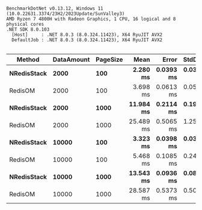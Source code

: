 ```

BenchmarkDotNet v0.13.12, Windows 11 (10.0.22631.3374/23H2/2023Update/SunValley3)
AMD Ryzen 7 4800H with Radeon Graphics, 1 CPU, 16 logical and 8 physical cores
.NET SDK 8.0.103
  [Host]     : .NET 8.0.3 (8.0.324.11423), X64 RyuJIT AVX2
  DefaultJob : .NET 8.0.3 (8.0.324.11423), X64 RyuJIT AVX2


```
| Method      | DataAmount | PageSize | Mean      | Error     | StdDev    | Gen0      | Gen1     | Gen2    | Allocated  |
|------------ |----------- |--------- |----------:|----------:|----------:|----------:|---------:|--------:|-----------:|
| **NRedisStack** | **2000**       | **100**      |  **2.280 ms** | **0.0393 ms** | **0.0368 ms** |   **85.9375** |   **3.9063** |       **-** |  **177.54 KB** |
| RedisOM     | 2000       | 100      |  3.698 ms | 0.0613 ms | 0.0574 ms |  234.3750 |  70.3125 |       - |  728.79 KB |
| **NRedisStack** | **2000**       | **1000**     | **11.984 ms** | **0.2114 ms** | **0.1977 ms** |  **343.7500** | **265.6250** |       **-** | **1764.64 KB** |
| RedisOM     | 2000       | 1000     | 25.489 ms | 0.5065 ms | 1.2520 ms | 1406.2500 | 812.5000 | 93.7500 | 7184.37 KB |
| **NRedisStack** | **10000**      | **100**      |  **3.323 ms** | **0.0398 ms** | **0.0372 ms** |   **85.9375** |        **-** |       **-** |   **177.7 KB** |
| RedisOM     | 10000      | 100      |  5.468 ms | 0.1085 ms | 0.2472 ms |  250.0000 |  78.1250 |       - |  729.72 KB |
| **NRedisStack** | **10000**      | **1000**     | **13.543 ms** | **0.0936 ms** | **0.0830 ms** |  **296.8750** | **265.6250** |       **-** | **1768.67 KB** |
| RedisOM     | 10000      | 1000     | 28.587 ms | 0.5373 ms | 0.5025 ms | 1281.2500 | 750.0000 | 62.5000 | 7191.43 KB |
